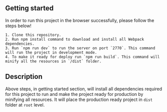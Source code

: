 ## Getting started
In order to run this project in the browser successfully, please follow the steps below!

    1. Clone this repository.
    2. Run npm install command to download and install all Webpack dependencies.
    3. Run `npm run dev` to run the server on port `2770`. This command will run the project in development mode.
    4. To make it ready for deploy run `npm run build`. This command will minify all the resources in `/dist` folder.

## Description
Above steps, in getting started section, will install all dependencies required for this project to run and make the project ready for
production by minifying all resources. It will place the production ready project in `dist` folder at `root` level.

